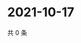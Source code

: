 # 2021-10-17

共 0 条

<!-- BEGIN WEIBO -->
<!-- 最后更新时间 Sun Oct 17 2021 08:30:25 GMT+0800 (China Standard Time) -->

<!-- END WEIBO -->
